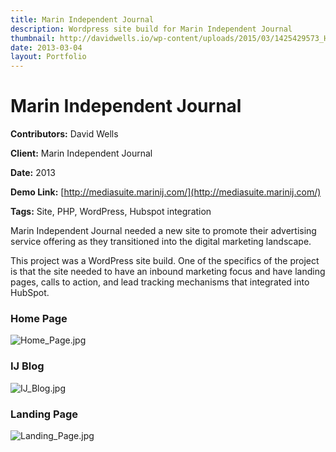 ```yaml
---
title: Marin Independent Journal
description: Wordpress site build for Marin Independent Journal
thumbnail: http://davidwells.io/wp-content/uploads/2015/03/1425429573_Home_Page.jpg
date: 2013-03-04
layout: Portfolio
---
```


# Marin Independent Journal

**Contributors:** David Wells

**Client:** Marin Independent Journal

**Date:** 2013

**Demo Link:** [http://mediasuite.marinij.com/](http://mediasuite.marinij.com/)

**Tags:** Site, PHP, WordPress, Hubspot integration

Marin Independent Journal needed a new site to promote their advertising service offering as they transitioned into the digital marketing landscape.

This project was a WordPress site build. One of the specifics of the project is that the site needed to have an inbound marketing focus and have landing pages, calls to action, and lead tracking mechanisms that integrated into HubSpot.

### Home Page

![](https://s3-us-west-2.amazonaws.com/assets.davidwells.io/work/marin-journal-Home_Page.jpg "Home_Page.jpg")

### IJ Blog

![](https://s3-us-west-2.amazonaws.com/assets.davidwells.io/work/marin-journal-IJ_Blog.jpg "IJ_Blog.jpg")

### Landing Page

![](https://s3-us-west-2.amazonaws.com/assets.davidwells.io/work/marin-journal-Landing_Page.jpg "Landing_Page.jpg")
